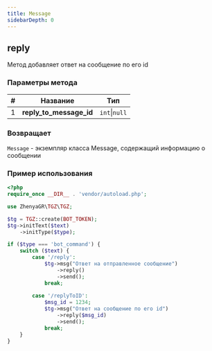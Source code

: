 ```yaml
---
title: Message
sidebarDepth: 0
---
```


## reply
Метод добавляет ответ на сообщение по его id
### Параметры метода
| # |             Название              |      Тип      |
|:-:|:---------------------------------:|:-------------:|
| 1 |      **reply_to_message_id**      | `int`\|`null` |
### Возвращает
`Message` - экземпляр класса Message, содержащий информацию о сообщении
### Пример использования
```php
<?php
require_once __DIR__ . 'vendor/autoload.php'; 

use ZhenyaGR\TGZ\TGZ;

$tg = TGZ::create(BOT_TOKEN);
$tg->initText($text)
    ->initType($type);

if ($type === 'bot_command') {    
    switch ($text) {
        case '/reply':
            $tg->msg("Ответ на отправленное сообщение")
                ->reply()
                ->send();
            break;
           
        case '/replyToID':
            $msg_id = 1234;
            $tg->msg("Ответ на сообщение по его id")
                ->reply($msg_id)
                ->send();
            break;
    }
}
```
